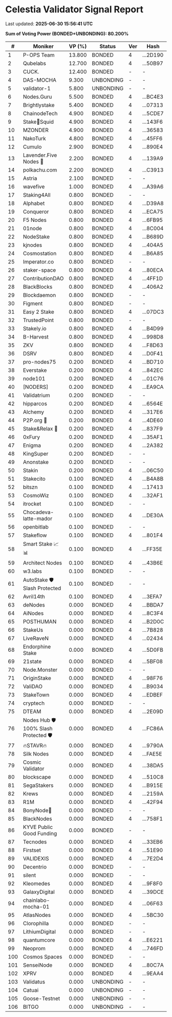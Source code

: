# Celestia Validator Signal Report

Last updated: **2025-06-30 15:56:41 UTC**

**Sum of Voting Power (BONDED+UNBONDING): 80.200%**

| # | Moniker | VP (%) | Status | Ver | Hash | Height |
|---|---------|--------|--------|-----|------|--------|
| 1 | P-OPS Team | 13.800 | BONDED | 4 | ...2D190 | 6482739 |
| 2 | Qubelabs | 12.700 | BONDED | 4 | ...50B97 | 6489800 |
| 3 | CUCK. | 12.400 | BONDED | - | - | - |
| 4 | DAS-MOCHA | 9.300 | UNBONDING | - | - | - |
| 5 | validator-1 | 5.800 | UNBONDING | - | - | - |
| 6 | Nodes.Guru | 5.500 | BONDED | 4 | ...BC4E3 | 6486499 |
| 7 | Brightlystake | 5.400 | BONDED | 4 | ...07313 | 6489926 |
| 8 | ChainodeTech | 4.900 | BONDED | 4 | ...5CDE7 | 6484966 |
| 9 | Stake🦑Squid | 4.900 | BONDED | 4 | ...143F6 | 6492769 |
| 10 | MZONDER | 4.900 | BONDED | 4 | ...36583 | 6499188 |
| 11 | NakoTurk | 4.800 | BONDED | 4 | ...45FF6 | 6485835 |
| 12 | Cumulo | 2.900 | BONDED | 4 | ...890E4 | 6483076 |
| 13 |  Lavender.Five Nodes 🐝 | 2.200 | BONDED | 4 | ...139A9 | 6484875 |
| 14 | polkachu.com | 2.200 | BONDED | 4 | ...C3913 | 6482996 |
| 15 | Astria | 2.100 | BONDED | - | - | - |
| 16 | wavefive | 1.000 | BONDED | 4 | ...A39A6 | 6495311 |
| 17 | Staking4All | 0.800 | BONDED | - | - | - |
| 18 | Alphabet | 0.800 | BONDED | 4 | ...D39A8 | 6487543 |
| 19 | Conqueror | 0.800 | BONDED | 4 | ...ECA75 | 6484257 |
| 20 | F5 Nodes | 0.800 | BONDED | 4 | ...6FB95 | 6495631 |
| 21 | 01node | 0.800 | BONDED | 4 | ...8C004 | 6489671 |
| 22 | NodeStake | 0.800 | BONDED | 4 | ...B689D | 6483155 |
| 23 | kjnodes | 0.800 | BONDED | 4 | ...404A5 | 6499486 |
| 24 | Cosmostation | 0.800 | BONDED | 4 | ...B6A85 | 6490570 |
| 25 | Imperator.co | 0.800 | BONDED | - | - | - |
| 26 | staker-space | 0.800 | BONDED | 4 | ...80ECA | 6495215 |
| 27 | ContributionDAO | 0.800 | BONDED | 4 | ...4FF1D | 6488342 |
| 28 | BlackBlocks | 0.800 | BONDED | 4 | ...406A2 | 6507651 |
| 29 | Blockdaemon | 0.800 | BONDED | - | - | - |
| 30 | Figment | 0.800 | BONDED | - | - | - |
| 31 | Easy 2 Stake | 0.800 | BONDED | 4 | ...07DC3 | 6492738 |
| 32 | TrustedPoint | 0.800 | BONDED | - | - | - |
| 33 | Stakely.io | 0.800 | BONDED | 4 | ...B4D99 | 6492260 |
| 34 | B-Harvest | 0.800 | BONDED | 4 | ...998D8 | 6489283 |
| 35 | ZKV | 0.800 | BONDED | 4 | ...F8D63 | 6493925 |
| 36 | DSRV | 0.800 | BONDED | 4 | ...D0F41 | 6488843 |
| 37 | pro-nodes75 | 0.200 | BONDED | 4 | ...BD710 | 6489946 |
| 38 | Everstake | 0.200 | BONDED | 4 | ...842EC | 6497890 |
| 39 | node101 | 0.200 | BONDED | 4 | ...01C76 | 6482939 |
| 40 | [NODERS] | 0.200 | BONDED | 4 | ...EA9CA | 6489560 |
| 41 | Validatrium | 0.200 | BONDED | - | - | - |
| 42 | hipparcos | 0.200 | BONDED | 4 | ...6564E | 6491989 |
| 43 | Alchemy | 0.200 | BONDED | 4 | ...317E6 | 6491698 |
| 44 | P2P.org 💙 | 0.200 | BONDED | 4 | ...4DE60 | 6508549 |
| 45 | Stake&Relax 🦥 | 0.200 | BONDED | 4 | ...837F9 | 6499690 |
| 46 | 0xFury | 0.200 | BONDED | 4 | ...35AF1 | 6488806 |
| 47 | Enigma | 0.200 | BONDED | 4 | ...2A382 | 6486030 |
| 48 | KingSuper | 0.200 | BONDED | - | - | - |
| 49 | Anonstake | 0.200 | BONDED | - | - | - |
| 50 | Stakin | 0.200 | BONDED | 4 | ...06C50 | 6496282 |
| 51 | Stakecito | 0.100 | BONDED | 4 | ...B4A8B | 6490370 |
| 52 | bitszn | 0.100 | BONDED | 4 | ...17413 | 6500133 |
| 53 | CosmoWiz | 0.100 | BONDED | 4 | ...32AF1 | 6500020 |
| 54 | itrocket | 0.100 | BONDED | - | - | - |
| 55 | Chocadeva-latte-mador | 0.100 | BONDED | 4 | ...DE30A | 6483691 |
| 56 | openbitlab | 0.100 | BONDED | - | - | - |
| 57 | Stakeflow | 0.100 | BONDED | 4 | ...801F4 | 6496951 |
| 58 | Smart Stake 📈📊 | 0.100 | BONDED | 4 | ...FF35E | 6486612 |
| 59 | Architect Nodes | 0.100 | BONDED | 4 | ...43B6E | 6500410 |
| 60 | w3.labs | 0.100 | BONDED | - | - | - |
| 61 |  AutoStake 🛡️ Slash Protected | 0.100 | BONDED | - | - | - |
| 62 | Avril14th | 0.100 | BONDED | 4 | ...3EFA7 | 6484788 |
| 63 | deNodes | 0.000 | BONDED | 4 | ...BBDA7 | 6492107 |
| 64 | AiNodes | 0.000 | BONDED | 4 | ...8C3F4 | 6505630 |
| 65 | POSTHUMAN | 0.000 | BONDED | 4 | ...B2D0C | 6512643 |
| 66 | StakeUs | 0.000 | BONDED | 4 | ...7B828 | 6483105 |
| 67 | LiveRaveN | 0.000 | BONDED | 4 | ...02434 | 6482866 |
| 68 | Endorphine Stake | 0.000 | BONDED | 4 | ...5D0FB | 6483212 |
| 69 | 21state | 0.000 | BONDED | 4 | ...5BF08 | 6487340 |
| 70 | Node.Monster | 0.000 | BONDED | - | - | - |
| 71 | OriginStake | 0.000 | BONDED | 4 | ...98F76 | 6483062 |
| 72 | ValiDAO | 0.000 | BONDED | 4 | ...B9034 | 6483524 |
| 73 | StakeTown | 0.000 | BONDED | 4 | ...EDBEF | 6483436 |
| 74 | cryptech | 0.000 | BONDED | - | - | - |
| 75 | DTEAM | 0.000 | BONDED | 4 | ...2E09D | 6489691 |
| 76 | Nodes Hub 🛡️ 100% Slash Protected 🛡️ | 0.000 | BONDED | 4 | ...FC86A | 6491835 |
| 77 | 🔥STAVR🔥 | 0.000 | BONDED | 4 | ...9790A | 6490017 |
| 78 |  Silk Nodes | 0.000 | BONDED | 4 | ...FAE5E | 6492958 |
| 79 | Cosmic Validator | 0.000 | BONDED | 4 | ...38DA5 | 6491905 |
| 80 | blockscape | 0.000 | BONDED | 4 | ...510C8 | 6495788 |
| 81 | SegaStakers | 0.000 | BONDED | 4 | ...B915E | 6510349 |
| 82 | Krews | 0.000 | BONDED | 4 | ...2159A | 6483182 |
| 83 | R1M | 0.000 | BONDED | 4 | ...42F94 | 6484052 |
| 84 | BonyNode💚 | 0.000 | BONDED | - | - | - |
| 85 | BlackNodes | 0.000 | BONDED | 4 | ...758F1 | 6483096 |
| 86 | KYVE Public Good Funding | 0.000 | BONDED | - | - | - |
| 87 | Tecnodes | 0.000 | BONDED | 4 | ...33EB6 | 6489729 |
| 88 | Firstset | 0.000 | BONDED | 4 | ...51E90 | 6490965 |
| 89 | VALIDEXIS | 0.000 | BONDED | 4 | ...7E2D4 | 6491946 |
| 90 | Decentrio | 0.000 | BONDED | - | - | - |
| 91 | silent | 0.000 | BONDED | - | - | - |
| 92 | Kleomedes | 0.000 | BONDED | 4 | ...9F8F0 | 6483273 |
| 93 | GalaxyDigital | 0.000 | BONDED | 4 | ...39DCE | 6491304 |
| 94 | chainlabo-mocha-01 | 0.000 | BONDED | 4 | ...06F63 | 6495006 |
| 95 | AtlasNodes | 0.000 | BONDED | 4 | ...5BC30 | 6484752 |
| 96 | Clorophilla | 0.000 | BONDED | - | - | - |
| 97 | LithiumDigital | 0.000 | BONDED | - | - | - |
| 98 | quantumcore | 0.000 | BONDED | 4 | ...E6221 | 6482086 |
| 99 | Neoprom | 0.000 | BONDED | 4 | ...746FD | 6482737 |
| 100 | Cosmos Spaces | 0.000 | BONDED | - | - | - |
| 101 | SenseiNode | 0.000 | BONDED | 4 | ...80C7A | 6484200 |
| 102 | XPRV | 0.000 | BONDED | 4 | ...9EAA4 | 6492249 |
| 103 | Validatus | 0.000 | UNBONDING | - | - | - |
| 104 | Catuai | 0.000 | UNBONDING | - | - | - |
| 105 | Goose-Testnet | 0.000 | UNBONDING | - | - | - |
| 106 | BITGO | 0.000 | UNBONDING | - | - | - |

